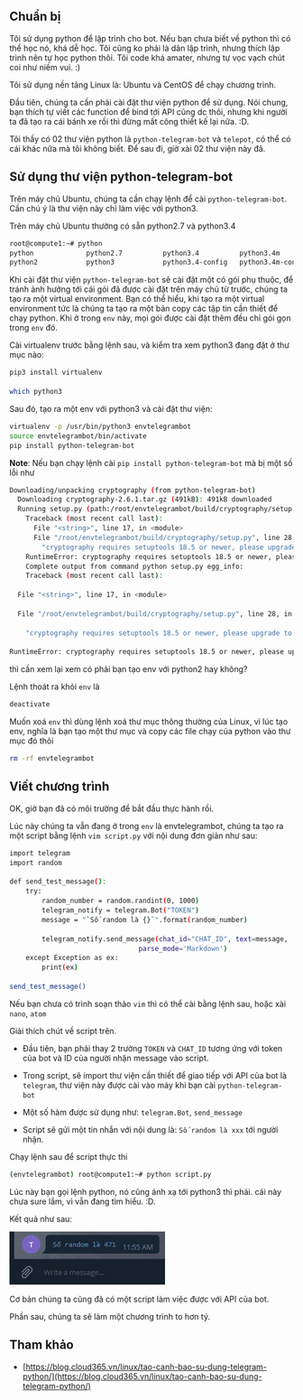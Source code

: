 ## Chuẩn bị

Tôi sử dụng python để lập trình cho bot. Nếu bạn chưa biết về python thì có thể học nó, khá dễ học. Tôi cũng ko phải 
là dân lập trình, nhưng thích lập trình nên tự học python thôi. Tôi code khá amater, nhưng tự vọc vạch chút coi như 
niềm vui. :)

Tôi sử dụng nền tảng Linux là: Ubuntu và CentOS để chạy chương trình.

Đầu tiên, chúng ta cần phải cài đặt thư viện python để sử dụng. Nói chung, bạn thích tự viết các function để bind tới API cũng dc thôi, nhưng khi người ta đã tạo ra 
cái bánh xe rồi thì đừng mất công thiết kế lại nữa. :D.

Tôi thấy có 02 thư viện python là `python-telegram-bot` và `telepot`, có thể có cái khác nữa mà tôi không biết. Để sau đi, giờ xài 02 thư viện này đã.

## Sử dụng thư viện python-telegram-bot

Trên máy chủ Ubuntu, chúng ta cần chạy lệnh để cài `python-telegram-bot`. Cần chú ý là thư viện này chỉ làm việc với python3. 

Trên máy chủ Ubuntu thường có sẵn python2.7 và python3.4

```sh
root@compute1:~# python
python             python2.7          python3.4          python3.4m         python3-config     python3m-config    
python2            python3            python3.4-config   python3.4m-config  python3m        
```

Khi cài đặt thư viện `python-telegram-bot` sẽ cài đặt một có gói phụ thuộc, để tránh ảnh hưởng tới cái gói đã được cài đặt trên máy chủ từ trước, chúng ta tạo ra một 
virtual environment. Bạn có thể hiểu, khi tạo ra một virtual environment tức là chúng ta tạo ra một bản copy các tập tin cần thiết để chạy python. Khi ở trong `env` này, mọi 
gói được cài đặt thêm đều chỉ gói gọn trong `env` đó.

Cài virtualenv trước bằng lệnh sau, và kiểm tra xem python3 đang đặt ở thư mục nào:

```sh
pip3 install virtualenv

which python3
```

Sau đó, tạo ra một env với python3 và cài đặt thư viện:

```sh
virtualenv -p /usr/bin/python3 envtelegrambot
source envtelegrambot/bin/activate
pip install python-telegram-bot
```

**Note**: Nếu bạn chạy lệnh cài `pip install python-telegram-bot` mà bị một số lỗi như

```sh
Downloading/unpacking cryptography (from python-telegram-bot)
  Downloading cryptography-2.6.1.tar.gz (491kB): 491kB downloaded
  Running setup.py (path:/root/envtelegrambot/build/cryptography/setup.py) egg_info for package cryptography
    Traceback (most recent call last):
      File "<string>", line 17, in <module>
      File "/root/envtelegrambot/build/cryptography/setup.py", line 28, in <module>
        "cryptography requires setuptools 18.5 or newer, please upgrade to a "
    RuntimeError: cryptography requires setuptools 18.5 or newer, please upgrade to a newer version of setuptools
    Complete output from command python setup.py egg_info:
    Traceback (most recent call last):

  File "<string>", line 17, in <module>

  File "/root/envtelegrambot/build/cryptography/setup.py", line 28, in <module>

    "cryptography requires setuptools 18.5 or newer, please upgrade to a "

RuntimeError: cryptography requires setuptools 18.5 or newer, please upgrade to a newer version of setuptools
```

thì cần xem lại xem có phải bạn tạo env với python2 hay không?

Lệnh thoát ra khỏi `env` là 

```sh
deactivate
```

Muốn xoá `env` thì dùng lệnh xoá thư mục thông thường của Linux, vì lúc tạo env, nghĩa là bạn tạo một thư mục và copy các file chạy của python vào thư mục đó thôi

```sh
rm -rf envtelegrambot
```

## Viết chương trình

OK, giờ bạn đã có môi trường để bắt đầu thực hành rồi.

Lúc này chúng ta vẫn đang ở trong `env` là envtelegrambot, chúng ta tạo ra một script bằng lệnh `vim script.py` với nội dung đơn giản như sau:

```sh
import telegram
import random

def send_test_message():
    try:
        random_number = random.randint(0, 1000)
        telegram_notify = telegram.Bot("TOKEN")
        message = "`Số random là {}`".format(random_number) 
    
        telegram_notify.send_message(chat_id="CHAT_ID", text=message,
                                parse_mode='Markdown')
    except Exception as ex:
        print(ex)

send_test_message()
```

Nếu bạn chưa có trình soạn thảo `vim` thì có thể cài bằng lệnh sau, hoặc xài `nano`, `atom`

Giải thích chút về script trên. 

- Đầu tiên, bạn phải thay 2 trường `TOKEN` và `CHAT_ID` tương ứng với token của bot và ID của người nhận message vào script.

- Trong script, sẽ import thư viện cần thiết để giao tiếp với API của bot là `telegram`, thư viện này được cài vào máy khi bạn cài `python-telegram-bot`

- Một số hàm được sử dụng như: `telegram.Bot`, `send_message`

- Script sẽ gửi một tin nhắn với nội dung là: `Số random là xxx` tới người nhận.

Chạy lệnh sau để script thực thi

```sh
(envtelegrambot) root@compute1:~# python script.py
```

Lúc này bạn gọi lệnh python, nó cũng ánh xạ tới python3 thì phải. cái này chưa sure lắm, vì vẫn đang tìm hiểu. :D.

Kết quả như sau:

![telegrambot11](images/telegrambot11.png)

Cơ bản chúng ta cũng đã có một script làm việc được với API của bot. 

Phần sau, chúng ta sẽ làm một chương trình to hơn tý. 

## Tham khảo

- [https://blog.cloud365.vn/linux/tao-canh-bao-su-dung-telegram-python/](https://blog.cloud365.vn/linux/tao-canh-bao-su-dung-telegram-python/)